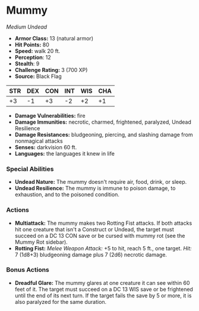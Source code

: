 # Mummy

*Medium* *Undead*

- **Armor Class:** 13 (natural armor)
- **Hit Points:** 80 
- **Speed:** walk 20 ft.
- **Perception**: 12
- **Stealth**: 9
- **Challenge Rating:** 3 (700 XP)
- **Source:** Black Flag

| STR | DEX | CON | INT | WIS | CHA |
| --- | --- | --- | --- | --- | --- |
| +3 | -1 | +3 | -2 | +2 | +1 |

- **Damage Vulnerabilities:** fire
- **Damage Immunities:** necrotic, charmed, frightened, paralyzed, Undead Resilience
- **Damage Resistances:** bludgeoning, piercing, and slashing damage from nonmagical attacks
- **Senses:** darkvision 60 ft.
- **Languages:** the languages it knew in life

### Special Abilities

- **Undead Nature:** The mummy doesn't require air, food, drink, or sleep.
- **Undead Resilience:** The mummy is immune to poison damage, to exhaustion, and to the poisoned condition.

### Actions

- **Multiattack:** The mummy makes two Rotting Fist attacks. If both attacks hit one creature that isn't a Construct or Undead, the target must succeed on a DC 13 CON save or be cursed with mummy rot (see the Mummy Rot sidebar).
- **Rotting Fist:** _Melee Weapon Attack:_ +5 to hit, reach 5 ft., one target. _Hit:_ 7 (1d8+3) bludgeoning damage plus 7 (2d6) necrotic damage.

### Bonus Actions

- **Dreadful Glare:** The mummy glares at one creature it can see within 60 feet of it. The target must succeed on a DC 13 WIS save or be frightened until the end of its next turn. If the target fails the save by 5 or more, it is also paralyzed for the same duration.
